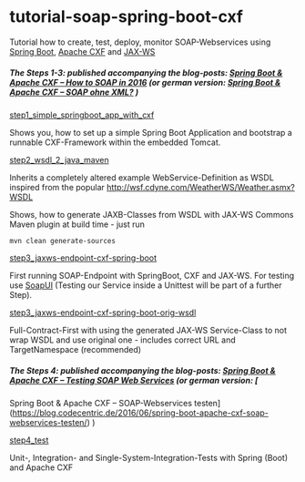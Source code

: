 # tutorial-soap-spring-boot-cxf
Tutorial how to create, test, deploy, monitor SOAP-Webservices using [Spring Boot](http://projects.spring.io/spring-boot/), [Apache CXF](https://cxf.apache.org/) and [JAX-WS](https://de.wikipedia.org/wiki/Java_API_for_XML_Web_Services) 

##### The Steps 1-3: published accompanying the blog-posts: [Spring Boot & Apache CXF – How to SOAP in 2016](https://blog.codecentric.de/en/2016/02/spring-boot-apache-cxf/) (or german version: [Spring Boot & Apache CXF – SOAP ohne XML?](https://blog.codecentric.de/2016/02/spring-boot-apache-cxf/) )

[step1_simple_springboot_app_with_cxf](https://github.com/jonashackt/tutorial-soap-spring-boot-cxf/tree/master/step1_simple_springboot_app_with_cxf)

Shows you, how to set up a simple Spring Boot Application and bootstrap a runnable CXF-Framework within the embedded Tomcat.

[step2_wsdl_2_java_maven](https://github.com/jonashackt/tutorial-soap-spring-boot-cxf/tree/master/step2_wsdl_2_java_maven)

Inherits a completely altered example WebService-Definition as WSDL inspired from the popular http://wsf.cdyne.com/WeatherWS/Weather.asmx?WSDL

Shows, how to generate JAXB-Classes from WSDL with JAX-WS Commons Maven plugin at build time - just run 
```
mvn clean generate-sources
```

[step3_jaxws-endpoint-cxf-spring-boot](https://github.com/jonashackt/tutorial-soap-spring-boot-cxf/tree/master/step3_jaxws-endpoint-cxf-spring-boot)

First running SOAP-Endpoint with SpringBoot, CXF and JAX-WS. For testing use [SoapUI](https://www.soapui.org/) (Testing our Service inside a Unittest will be part of a further Step).

[step3_jaxws-endpoint-cxf-spring-boot-orig-wsdl](https://github.com/jonashackt/tutorial-soap-spring-boot-cxf/tree/master/step3_jaxws-endpoint-cxf-spring-boot-orig-wsdl)

Full-Contract-First with using the generated JAX-WS Service-Class to not wrap WSDL and use original one - includes correct URL and TargetNamespace (recommended)

##### The Steps 4: published accompanying the blog-posts: [Spring Boot & Apache CXF – Testing SOAP Web Services](https://blog.codecentric.de/en/2016/06/spring-boot-apache-cxf-testing-soap-webservices/) (or german version: [
Spring Boot & Apache CXF – SOAP-Webservices testen](https://blog.codecentric.de/2016/06/spring-boot-apache-cxf-soap-webservices-testen/) )

[step4_test](https://github.com/jonashackt/tutorial-soap-spring-boot-cxf/tree/master/step4_test)

Unit-, Integration- and Single-System-Integration-Tests with Spring (Boot) and Apache CXF